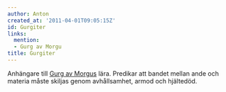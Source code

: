 ```yaml
---
author: Anton
created_at: '2011-04-01T09:05:15Z'
id: Gurgiter
links:
  mention:
  - Gurg av Morgu
title: Gurgiter
---
```


Anhängare till [Gurg av Morgus] lära. Predikar att bandet mellan ande och materia måste skiljas
genom avhållsamhet, armod och hjältedöd.

  [Gurg av Morgus]: Gurg_av_Morgu
